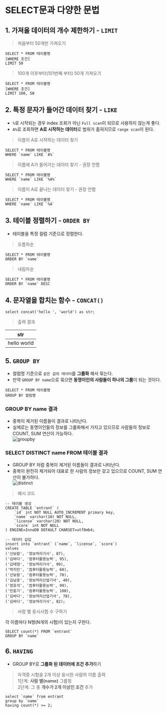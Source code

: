 # SELECT문과 다양한 문법

## 1. 가져올 데이터의 개수 제한하기 - `LIMIT`

> 처음부터 50개만 가져오기

```
SELECT * FROM 테이블명
[WHERE 조건]
LIMIT 50
```

> 100개 이후부터(101번째 부터) 50개 가져오기

```
SELECT * FROM 테이블명
[WHERE 조건]
LIMIT 100, 50
```

## 2. 특정 문자가 들어간 데이터 찾기 - `LIKE`

* `%`로 시작되는 경우 index 조회가 아닌 `Full scan`이 되므로 사용하지 않는게 좋다.
* `A%`로 조회하면 **A로 시작하는 데이터**로 범위가 좁혀지므로 `range scan`이 된다.

> 이름이 A로 시작하는 데이터 찾기

```
SELECT * FROM 테이블명
WHERE `name` LIKE `A%`
```

> 이름에 A가 들어가는 데이터 찾기 - 권장 안함

```
SELECT * FROM 테이블명
WHERE `name` LIKE `%A%`
```

> 이름이 A로 끝나는 데이터 찾기 - 권장 안함

```
SELECT * FROM 테이블명
WHERE `name` LIKE `%A`
```

## 3. 테이블 정렬하기 - `ORDER BY`

* 테이블을 특정 컬럼 기준으로 정렬한다.

> 오름차순

```
SELECT * FROM 테이블명
ORDER BY `name`
```

> 내림차순

```
SELECT * FROM 테이블명
ORDER BY `name` DESC
```

## 4. 문자열을 합치는 함수 - `CONCAT()`

```
select concat('hello ', 'world') as str;
```

> 출력 결과
  
|str|
|---|
|hello world|

## 5. `GROUP BY`

* 컬럼명 기준으로 `같은 값의 데이터`를 **그룹화** 해서 묶는다.
* 만약 `GROUP BY name`으로 묶으면 **동명이인의 사람들이 하나의 그룹**이 되는 것이다.

```
SELECT * FROM 테이블명
GROUP BY 컬럼명
```

### GROUP BY name 결과
  
* 중복이 제거된 이름들이 결과로 나타난다.  
* 실제로는 동명이인들의 정보를 그룹화해서 가지고 있으므로 사람들의 정보로 COUNT, SUM 연산이 가능하다.   
![groupby](/material/images/dulumary/web/database/db_groupby.png)

### **SELECT DISTINCT name FROM 테이블** 결과
  
* GROUP BY 처럼 중복이 제거된 이름들이 결과로 나타난다.
* 중복이 완전히 제거되어 대표로 한 사람의 정보만 갖고 있으므로 COUNT, SUM 연산이 불가하다.  
![distinct](/material/images/dulumary/web/database/db_distinct.png)

> 예시 코드

```
-- 테이블 생성
CREATE TABLE `entrant` (
    `id` int NOT NULL AUTO_INCREMENT primary key,
    `name` varchar(10) NOT NULL,
    `license` varchar(20) NOT NULL,
    `score` int NOT NULL
) ENGINE=InnoDB DEFAULT CHARSET=utf8mb4;

-- 데이터 삽입
insert into `entrant` (`name`, `license`, `score`)
values
('신보람', '정보처리기사', 87),
('김바다', '컴퓨터활용능력', 95),
('김태형', '정보처리기사', 99),
('박지민', '컴퓨터활용능력', 68),
('신보람', '컴퓨터활용능력', 78),
('김남준', '정보처리산업기사', 40),
('정호석', '컴퓨터활용능력', 99),
('민윤기', '컴퓨터활용능력', 100),
('김바다', '정보처리산업기사', 78),
('김바다', '정보처리기사', 82);
```

> 사람 별 응시시험 수 구하기  
  
각 이름마다 N행(N개의 시험)이 있는지 구한다.

```
SELECT count(*) FROM `entrant`
GROUP BY `name`
```

## 6. `HAVING`

* GROUP BY로 **그룹화 된 데이터에 조건 추가**하기

> 자격증 시험을 2개 이상 응시한 사람의 이름 출력  
> 1단계: **사람 별(name)** 그룹핑  
> 2단계: 그 중 **개수가 2개 이상인 조건** 추가

```
select `name` from entrant
group by `name`
having count(*) >= 2;
```
